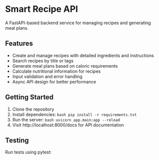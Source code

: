 # Smart Recipe API

A FastAPI-based backend service for managing recipes and generating meal plans.

## Features

- Create and manage recipes with detailed ingredients and instructions
- Search recipes by title or tags
- Generate meal plans based on caloric requirements
- Calculate nutritional information for recipes
- Input validation and error handling
- Async API design for better performance

## Getting Started

1. Clone the repository
2. Install dependencies:   ```bash
   pip install -r requirements.txt   ```
3. Run the server:   ```bash
   uvicorn app.main:app --reload   ```
4. Visit http://localhost:8000/docs for API documentation

## Testing

Run tests using pytest: